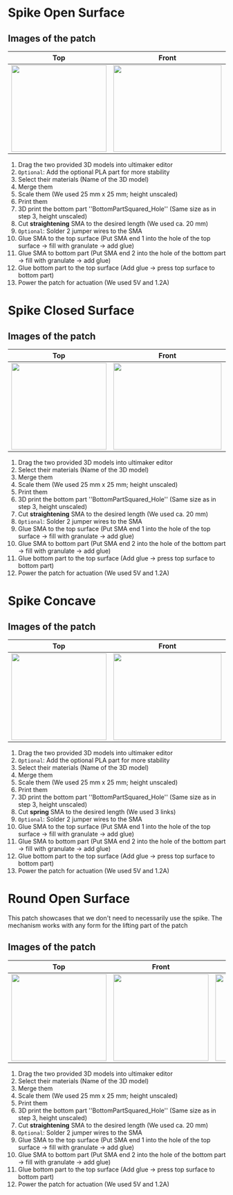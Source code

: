# Spike Open Surface
## Images of the patch

Top            |  Front |   Whole patch | Actuated
:-------------------------:|:-------------------------:|:-------------------------:|:-------------------------:
<img src="https://user-images.githubusercontent.com/82590951/185893428-f90ce344-990a-48b0-97d9-71563989abcb.png" width="220" height="200" />|<img src="https://user-images.githubusercontent.com/82590951/185895438-e411a3e8-c98c-4842-975d-e3d49620bfc0.png" width="250" height="200" />|<img src="https://user-images.githubusercontent.com/82590951/185895590-b875b7be-7cce-4b10-abbf-0c0c0e1da1e1.png" width="250" height="200" />|<img src="https://user-images.githubusercontent.com/82590951/185893643-7a9bb58a-ccf1-48cf-bfb1-3628bb5d6b82.png" width="250" height="200" />

1. Drag the two provided 3D models into ultimaker editor
2. `Optional`: Add the optional PLA part for more stability
3. Select their materials (Name of the 3D model)
4. Merge them
5. Scale them (We used 25 mm x 25 mm; height unscaled)
6. Print them
7. 3D print the bottom part ''BottomPartSquared_Hole'' (Same size as in step 3, height unscaled)
8. Cut **straightening** SMA to the desired length (We used ca. 20 mm)
9. `Optional`: Solder 2 jumper wires to the SMA
10. Glue SMA to the top surface (Put SMA end 1 into the hole of the top surface &#8594; fill with granulate &#8594; add glue)
11. Glue SMA to bottom part (Put SMA end 2 into the hole of the bottom part &#8594; fill with granulate &#8594; add glue)
12. Glue bottom part to the top surface (Add glue &#8594; press top surface to bottom part)
13. Power the patch for actuation (We used 5V and 1.2A)

# Spike Closed Surface
## Images of the patch

Top            |  Front |   Whole patch | Actuated
:-------------------------:|:-------------------------:|:-------------------------:|:-------------------------:
<img src="https://user-images.githubusercontent.com/82590951/187468872-04bd1a10-7b72-4ce1-a562-c8b97fa70898.png" width="220" height="200" />|<img src="https://user-images.githubusercontent.com/82590951/187468959-43c142a5-7bd8-4c01-83c1-9e7a466450bc.png" width="250" height="200" />|<img src="https://user-images.githubusercontent.com/82590951/187469105-07b834bb-01bd-4c49-8f60-aab2c523000d.png" width="250" height="200" />|<img src="https://user-images.githubusercontent.com/82590951/187469207-c013d6b8-5ae0-4b35-8a93-8d7fb9b8076d.png" width="250" height="200" />

1. Drag the two provided 3D models into ultimaker editor
2. Select their materials (Name of the 3D model)
3. Merge them
4. Scale them (We used 25 mm x 25 mm; height unscaled)
5. Print them
6. 3D print the bottom part ''BottomPartSquared_Hole'' (Same size as in step 3, height unscaled)
7. Cut **straightening** SMA to the desired length (We used ca. 20 mm)
8. `Optional`: Solder 2 jumper wires to the SMA
10. Glue SMA to the top surface (Put SMA end 1 into the hole of the top surface &#8594; fill with granulate &#8594; add glue)
11. Glue SMA to bottom part (Put SMA end 2 into the hole of the bottom part &#8594; fill with granulate &#8594; add glue)
12. Glue bottom part to the top surface (Add glue &#8594; press top surface to bottom part)
12. Power the patch for actuation (We used 5V and 1.2A)

# Spike Concave
## Images of the patch

Top            |  Front  | Actuated
:-------------------------:|:-------------------------:|:-------------------------:
<img src="https://user-images.githubusercontent.com/82590951/185894893-d2c7b8ea-e8fc-4333-9323-858a92ee637b.png" width="220" height="200" />|<img src="https://user-images.githubusercontent.com/82590951/185894960-d346156e-2902-4770-b59d-944b2738c4d7.png" width="250" height="200" />|<img src="https://user-images.githubusercontent.com/82590951/185894725-a94e3b78-ded5-4525-8a23-b291294bd499.png" width="250" height="200" />



1. Drag the two provided 3D models into ultimaker editor
2. `Optional`: Add the optional PLA part for more stability
3. Select their materials (Name of the 3D model)
4. Merge them
5. Scale them (We used 25 mm x 25 mm; height unscaled)
6. Print them
7. 3D print the bottom part ''BottomPartSquared_Hole'' (Same size as in step 3, height unscaled)
8. Cut **spring** SMA to the desired length (We used 3 links)
9. `Optional`: Solder 2 jumper wires to the SMA
10. Glue SMA to the top surface (Put SMA end 1 into the hole of the top surface &#8594; fill with granulate &#8594; add glue)
11. Glue SMA to bottom part (Put SMA end 2 into the hole of the bottom part &#8594; fill with granulate &#8594; add glue)
12. Glue bottom part to the top surface (Add glue &#8594; press top surface to bottom part)
13. Power the patch for actuation (We used 5V and 1.2A)


# Round Open Surface

This patch showcases that we don't need to necessarily use the spike. The mechanism works with any form for the lifting part of the patch

## Images of the patch

Top            |  Front |   Whole patch | Actuated
:-------------------------:|:-------------------------:|:-------------------------:|:-------------------------:
<img src="https://user-images.githubusercontent.com/82590951/187469484-74699937-5dab-4129-83e8-0e9dc65e048e.png" width="220" height="200" />|<img src="https://user-images.githubusercontent.com/82590951/187469716-b5069105-a4fe-48db-88cc-ffeea5d69e79.png" width="220" height="200" />|<img src="https://user-images.githubusercontent.com/82590951/187469653-83811825-8824-42e8-a6ba-18d0bd7a48e4.png" width="220" height="200" />|<img src="https://user-images.githubusercontent.com/82590951/187469581-211e935d-8198-4785-a67a-41a94c2d8462.png" width="220" height="200" />

1. Drag the two provided 3D models into ultimaker editor
2. Select their materials (Name of the 3D model)
3. Merge them
4. Scale them (We used 25 mm x 25 mm; height unscaled)
5. Print them
6. 3D print the bottom part ''BottomPartSquared_Hole'' (Same size as in step 3, height unscaled)
7. Cut **straightening** SMA to the desired length (We used ca. 20 mm)
8. `Optional`: Solder 2 jumper wires to the SMA
10. Glue SMA to the top surface (Put SMA end 1 into the hole of the top surface &#8594; fill with granulate &#8594; add glue)
11. Glue SMA to bottom part (Put SMA end 2 into the hole of the bottom part &#8594; fill with granulate &#8594; add glue)
12. Glue bottom part to the top surface (Add glue &#8594; press top surface to bottom part)
12. Power the patch for actuation (We used 5V and 1.2A)
